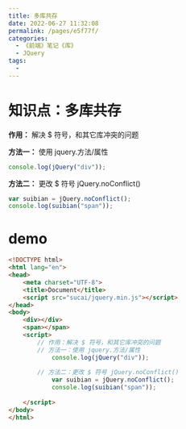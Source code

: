 ```yaml
---
title: 多库共存
date: 2022-06-27 11:32:08
permalink: /pages/e5f77f/
categories:
  - 《前端》笔记《库》
  - JQuery
tags:
  - 
---
```

# 知识点：多库共存

**作用：** 解决 $ 符号，和其它库冲突的问题

**方法一：** 使用 jquery.方法/属性
```js
console.log(jQuery("div"));
```
    
**方法二：** 更改 $ 符号 jQuery.noConflict()
```js
var suibian = jQuery.noConflict();
console.log(suibian("span"));
```

# demo
```html
<!DOCTYPE html>
<html lang="en">
<head>
    <meta charset="UTF-8">
    <title>Document</title>
    <script src="sucai/jquery.min.js"></script>
</head>
<body>
    <div></div>
    <span></span>
    <script>
        // 作用：解决 $ 符号，和其它库冲突的问题
        // 方法一：使用 jquery.方法/属性
            console.log(jQuery("div"));
            
        // 方法二：更改 $ 符号 jQuery.noConflict()
            var suibian = jQuery.noConflict();
            console.log(suibian("span"));
        
    </script>
</body>
</html>
```